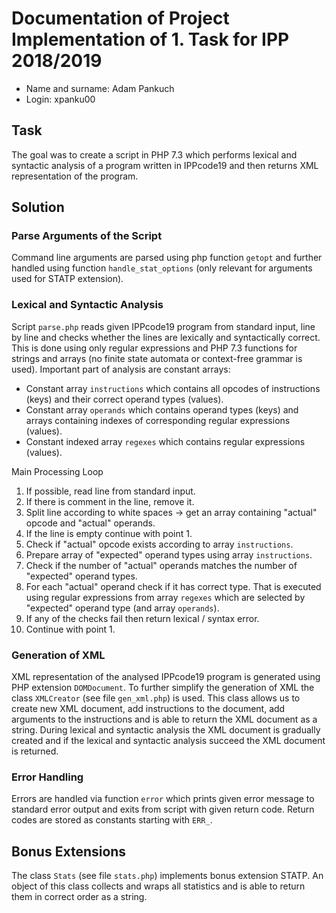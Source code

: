 # Documentation of Project Implementation of 1. Task for IPP 2018/2019
* Name and surname: Adam Pankuch
* Login: xpanku00

## Task

The goal was to create a script in PHP 7.3 which performs lexical and syntactic analysis of a program written in IPPcode19 and then returns XML representation of the program.


## Solution

### Parse Arguments of the Script

Command line arguments are parsed using php function `getopt` and further handled using function `handle_stat_options` (only relevant for arguments used for STATP extension). 


### Lexical and Syntactic Analysis

Script `parse.php` reads given IPPcode19 program from standard input, line by line and checks whether the lines are lexically and syntactically correct. This is done using only regular expressions and PHP 7.3 functions for strings and arrays (no finite state automata or context-free grammar is used). Important part of analysis are constant arrays:

* Constant array `instructions` which contains all opcodes of instructions (keys) and their correct operand types (values).
* Constant array `operands` which contains operand types (keys) and arrays containing indexes of corresponding regular expressions (values).
* Constant indexed array `regexes` which contains regular expressions (values).


Main Processing Loop

1. If possible, read line from standard input.
2. If there is comment in the line, remove it.
3. Split line according to white spaces -> get an array containing "actual" opcode and "actual" operands.
4. If the line is empty continue with point 1.
5. Check if "actual" opcode exists according to array `instructions`.
6. Prepare array of "expected" operand types using array `instructions`.
7. Check if the number of "actual" operands matches the number of "expected" operand types.
8. For each "actual" operand check if it has correct type. That is executed using regular expressions from array `regexes` which are selected by "expected" operand type (and array `operands`).
9. If any of the checks fail then return lexical / syntax error.
10. Continue with point 1.


### Generation of XML

XML representation of the analysed IPPcode19 program is generated using PHP extension `DOMDocument`. To further simplify the generation of XML the class `XMLCreator` (see file `gen_xml.php`) is used. This class allows us to create new XML document, add instructions to the document, add arguments 
to the instructions and is able to return the XML document as a string. During lexical and syntactic analysis the XML document is gradually created and if the lexical and syntactic analysis succeed the XML document is returned.


### Error Handling

Errors are handled via function `error` which prints given error message to standard error output and exits from script with given return code. Return codes are stored as constants starting with `ERR_`. 


## Bonus Extensions

The class `Stats` (see file `stats.php`) implements bonus extension STATP. An object of this class collects and wraps all statistics and is able to return them in correct order as a string.